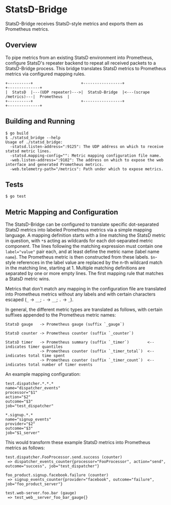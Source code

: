 StatsD-Bridge
=============

StatsD-Bridge receives StatsD-style metrics and exports them as Prometheus metrics.

## Overview

To pipe metrics from an existing StatsD environment into Prometheus, configure
StatsD's repeater backend to repeat all received packets to a StatsD-Bridge
process. This bridge translates StatsD metrics to Prometheus metrics via
configured mapping rules.

    +----------+                     +-----------------+                        +--------------+
    |  StatsD  |---(UDP repeater)--->|  StatsD-Bridge  |<---(scrape /metrics)---|  Prometheus  |
    +----------+                     +-----------------+                        +--------------+

## Building and Running

    $ go build
    $ ./statsd_bridge --help
    Usage of ./statsd_bridge:
      -statsd.listen-address=":9125": The UDP address on which to receive statsd metric lines.
      -statsd.mapping-config="": Metric mapping configuration file name.
      -web.listen-address=":9102": The address on which to expose the web interface and generated Prometheus metrics.
      -web.telemetry-path="/metrics": Path under which to expose metrics.

## Tests

    $ go test

## Metric Mapping and Configuration

The StatsD-Bridge can be configured to translate specific dot-separated StatsD
metrics into labeled Prometheus metrics via a simple mapping language. A
mapping definition starts with a line matching the StatsD metric in question,
with `*`s acting as wildcards for each dot-separated metric component. The
lines following the matching expression must contain one `label="value"` pair
each, and at least define the metric name (label name `name`). The Prometheus
metric is then constructed from these labels. `$n`-style references in the
label value are replaced by the n-th wildcard match in the matching line,
starting at 1. Multiple matching definitions are separated by one or more empty
lines. The first mapping rule that matches a StatsD metric wins.

Metrics that don't match any mapping in the configuration file are translated
into Prometheus metrics without any labels and with certain characters escaped
(`_` -> `__`; `-` -> `__`; `.` -> `_`).

In general, the different metric types are translated as follows, with certain
suffixes appended to the Prometheus metric names:

    StatsD gauge   -> Prometheus gauge (suffix `_gauge`)
    
    StatsD counter -> Prometheus counter (suffix `_counter`)
    
    StatsD timer   -> Prometheus summary (suffix `_timer`)        <-- indicates timer quantiles
                   -> Prometheus counter (suffix `_timer_total`)  <-- indicates total time spent
                   -> Prometheus counter (suffix `_timer_count`)  <-- indicates total number of timer events

An example mapping configuration:

    test.dispatcher.*.*.*
    name="dispatcher_events"
    processor="$1"
    action="$2"
    outcome="$3"
    job="test_dispatcher"
    
    *.signup.*.*
    name="signup_events"
    provider="$2"
    outcome="$3"
    job="$1_server"
    
This would transform these example StatsD metrics into Prometheus metrics as
follows:

    test.dispatcher.FooProcessor.send.success (counter)
     => dispatcher_events_counter{processor="FooProcessor", action="send", outcome="success", job="test_dispatcher"}
    
    foo_product.signup.facebook.failure (counter)
     => signup_events_counter{provider="facebook", outcome="failure", job="foo_product_server"}
     
    test.web-server.foo.bar (gauge)
     => test_web__server_foo_bar_gauge{}
